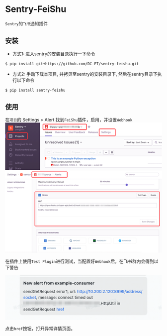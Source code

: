 # Sentry-FeiShu

`Sentry`的`飞书`通知插件

## 安装

* 方式1: 进入sentry的安装目录执行一下命令
```bash
$ pip install git+https://github.com/DC-ET/sentry-feishu.git
```

* 方式2: 手动下载本项目, 并拷贝至sentry的安装目录下, 然后在sentry目录下执行以下命令
```bash
$ pip install sentry-feishu
```

## 使用

在`项目`的 Settings > Alert 找到`FeiShu`插件，启用，并设置`Webhook`
![img.png](docs/images/project.png)
![img.png](docs/images/active.png)

在插件上使用`Test Plugin`进行测试，当配置好`Webhook`后，在飞书群内会得到以下警告

![img.png](docs/images/example.png)

点击`href`按钮，打开异常详情页面。
